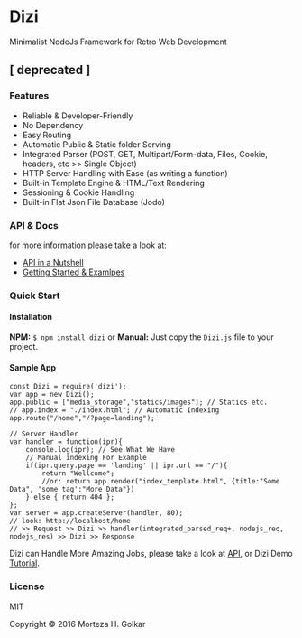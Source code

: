 # Dizi
Minimalist NodeJs Framework for Retro Web Development

## [ deprecated ]

### Features
* Reliable & Developer-Friendly
* No Dependency
* Easy Routing
* Automatic Public & Static folder Serving
* Integrated Parser (POST, GET, Multipart/Form-data, Files, Cookie, headers, etc >> Single Object)
* HTTP Server Handling with Ease (as writing a function)
* Built-in Template Engine & HTML/Text Rendering
* Sessioning & Cookie Handling
* Built-in Flat Json File Database (Jodo)

### API & Docs
for more information please take a look at:

* [API in a Nutshell](https://github.com/mhgolkar/Dizi/blob/master/Docs/Api.md)
* [Getting Started & Examlpes](https://github.com/mhgolkar/Dizi/blob/master/Docs/Getting_Started.md)

### Quick Start
#### Installation
**NPM:** `$ npm install dizi`
 or **Manual:** Just copy the `Dizi.js` file to your project.

#### Sample App
```
const Dizi = require('dizi');
var app = new Dizi();
app.public = ["media_storage","statics/images"]; // Statics etc.
// app.index = "./index.html"; // Automatic Indexing
app.route("/home","/?page=landing");

// Server Handler
var handler = function(ipr){
    console.log(ipr); // See What We Have
    // Manual indexing For Example
    if(ipr.query.page == 'landing' || ipr.url == "/"){
        return "Wellcome";
        //or: return app.render("index_template.html", {title:"Some Data", 'some tag':"More Data"})
    } else { return 404 };
};
var server = app.createServer(handler, 80);
// look: http://localhost/home
// >> Request >> Dizi >> handler(integrated_parsed_req+, nodejs_req, nodejs_res) >> Dizi >> Response
```
Dizi can Handle More Amazing Jobs, please take a look at [API](https://github.com/mhgolkar/Dizi/blob/master/Docs/Api.md), or Dizi Demo [Tutorial](https://github.com/mhgolkar/Dizi/blob/master/Docs/Getting_Started.md).

### License
MIT

Copyright © 2016 Morteza H. Golkar
